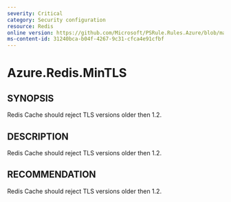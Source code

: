 ```yaml
---
severity: Critical
category: Security configuration
resource: Redis
online version: https://github.com/Microsoft/PSRule.Rules.Azure/blob/master/docs/rules/en/Azure.Redis.MinTLS.md
ms-content-id: 31240bca-b04f-4267-9c31-cfca4e91cfbf
---
```


# Azure.Redis.MinTLS

## SYNOPSIS

Redis Cache should reject TLS versions older then 1.2.

## DESCRIPTION

Redis Cache should reject TLS versions older then 1.2.

## RECOMMENDATION

Redis Cache should reject TLS versions older then 1.2.
